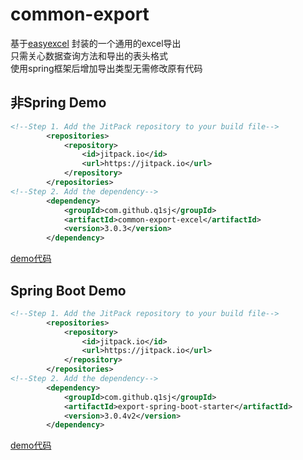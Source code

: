 # common-export
基于[easyexcel](https://www.yuque.com/easyexcel) 封装的一个通用的excel导出  
只需关心数据查询方法和导出的表头格式  
使用spring框架后增加导出类型无需修改原有代码  

## 非Spring Demo

````xml
<!--Step 1. Add the JitPack repository to your build file-->
        <repositories>
            <repository>
                <id>jitpack.io</id>
                <url>https://jitpack.io</url>
            </repository>
        </repositories>
<!--Step 2. Add the dependency-->
        <dependency>
            <groupId>com.github.q1sj</groupId>
            <artifactId>common-export-excel</artifactId>
            <version>3.0.3</version>
        </dependency>
````
[demo代码](https://github.com/q1sj/common-export/blob/master/src/test/java/com/q1sj/export/ExportTest.java)
## Spring Boot Demo
````xml
<!--Step 1. Add the JitPack repository to your build file-->
        <repositories>
            <repository>
                <id>jitpack.io</id>
                <url>https://jitpack.io</url>
            </repository>
        </repositories>
<!--Step 2. Add the dependency-->
        <dependency>
    	    <groupId>com.github.q1sj</groupId>
    	    <artifactId>export-spring-boot-starter</artifactId>
    	    <version>3.0.4v2</version>
    	</dependency>
````
[demo代码](https://github.com/q1sj/common-export-excel-demo)
